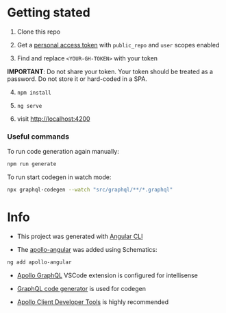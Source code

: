 
# Getting stated

1. Clone this repo

2. Get a [personal access token](https://help.github.com/en/github/authenticating-to-github/creating-a-personal-access-token-for-the-command-line)
with `public_repo` and `user` scopes enabled

3. Find and replace `<YOUR-GH-TOKEN>` with your token

**IMPORTANT**: Do not share your token. Your token should be treated as a password. Do not store it or hard-coded in a SPA.

4. `npm install`

5. `ng serve`

6. visit <http://localhost:4200>


### Useful commands

To run code generation again manually:
```sh
npm run generate
```

To run start codegen in watch mode:
```sh
npx graphql-codegen --watch "src/graphql/**/*.graphql"
```

# Info

* This project was generated with [Angular CLI](https://github.com/angular/angular-cli)

* The [apollo-angular](https://www.apollographql.com/docs/angular/) was added using Schematics:
```sh
ng add apollo-angular
```

* [Apollo GraphQL](https://marketplace.visualstudio.com/items?itemName=apollographql.vscode-apollo) VSCode extension is configured for intellisense

* [GraphQL code generator](https://graphql-code-generator.com/) is used for codegen

* [Apollo Client Developer Tools](https://chrome.google.com/webstore/detail/apollo-client-developer-t/jdkknkkbebbapilgoeccciglkfbmbnfm) is highly recommended